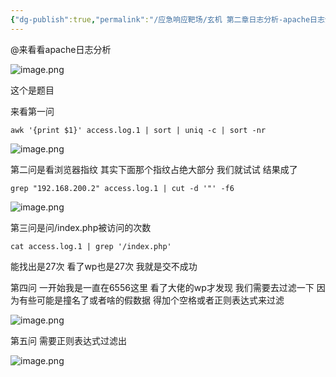 ```yaml
---
{"dg-publish":true,"permalink":"/应急响应靶场/玄机 第二章日志分析-apache日志分析/","tags":["靶场","应急响应"]}
---
```



@来看看apache日志分析

![image.png](https://s2.loli.net/2025/04/11/enU42oFMYhsC8Z1.png)

这个是题目

来看第一问 

```
awk '{print $1}' access.log.1 | sort | uniq -c | sort -nr
```

![image.png](https://s2.loli.net/2025/04/11/56U3b2BMjlQhkEq.png)


第二问是看浏览器指纹 其实下面那个指纹占绝大部分 我们就试试 结果成了

```
grep "192.168.200.2" access.log.1 | cut -d '"' -f6
```

![image.png](https://s2.loli.net/2025/04/11/toEXdHcCz5IwevN.png)

第三问是问/index.php被访问的次数

```
cat access.log.1 | grep '/index.php'
```

能找出是27次 看了wp也是27次 我就是交不成功

第四问 一开始我是一直在6556这里 看了大佬的wp才发现 我们需要去过滤一下 因为有些可能是撞名了或者啥的假数据 得加个空格或者正则表达式来过滤


![image.png](https://s2.loli.net/2025/04/11/SGjHzI48LOgmEMl.png)

第五问 需要正则表达式过滤出

![image.png](https://s2.loli.net/2025/04/11/VHDLaKUJ2osi7Bf.png)